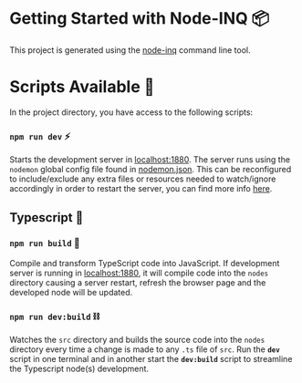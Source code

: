 # Getting Started with Node-INQ 📦

This project is generated using the [node-inq](https://github.com/Doth-J/nodered-node-incubator) command line tool.

# Scripts Available 📜

In the project directory, you have access to the following scripts:

### `npm run dev` ⚡
Starts the development server in [localhost:1880](http://localhost:1880). The server runs using the `nodemon` global config file found in [nodemon.json](./nodemon.json). This can be reconfigured to include/exclude any extra files or resources needed to watch/ignore accordingly in order to restart the server, you can find more info [here](https://github.com/remy/nodemon#config-files). 

## Typescript 📘

### `npm run build` 🔨
Compile and transform TypeScript code into JavaScript. If development server is running in [localhost:1880](http://localhost:1880), it will compile code into the `nodes` directory causing a server restart, refresh the browser page and the developed node will be updated.

### `npm run dev:build` ⛓️
Watches the `src` directory and builds the source code into the `nodes` directory every time a change is made to any `.ts` file of `src`. Run the **`dev`** script in one terminal and in another start the **`dev:build`** script to streamline the Typescript node(s) development.
